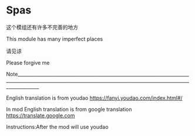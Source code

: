 # Spas
这个模组还有许多不完善的地方

This module has many imperfect places

请见谅

Please forgive me


Note_____________________________________________________________________________________________________________________________________________________________________

English translation is from youdao https://fanyi.youdao.com/index.html#/

In mod English translation is from google translation https://translate.google.com

Instructions:After the mod will use youdao 
